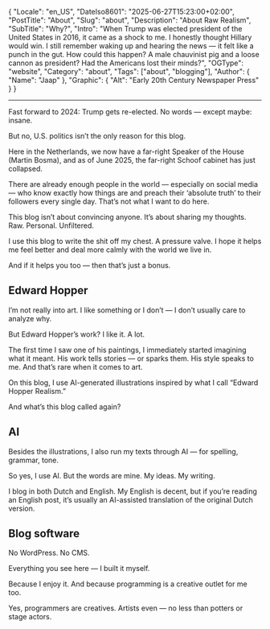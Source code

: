 ﻿{
  "Locale": "en_US",
  "DateIso8601": "2025-06-27T15:23:00+02:00",
  "PostTitle": "About",
  "Slug": "about",
  "Description": "About Raw Realism",
  "SubTitle": "Why?",
  "Intro": "When Trump was elected president of the United States in 2016, it came as a shock to me. I honestly thought Hillary would win. I still remember waking up and hearing the news — it felt like a punch in the gut. How could this happen? A male chauvinist pig and a loose cannon as president? Had the Americans lost their minds?",
  "OGType": "website",
  "Category": "about",
  "Tags": ["about", "blogging"],
  "Author": {
    "Name": "Jaap"
  },
  "Graphic": {
    "Alt": "Early 20th Century Newspaper Press"
  }
}

---

Fast forward to 2024: Trump gets re-elected. No words — except maybe: insane.

But no, U.S. politics isn’t the only reason for this blog.

Here in the Netherlands, we now have a far-right Speaker of the House (Martin Bosma), and as of June 2025, the far-right Schoof cabinet has just collapsed.

There are already enough people in the world — especially on social media — who know exactly how things are and preach their ‘absolute truth’ to their followers every single day. That’s not what I want to do here.

This blog isn’t about convincing anyone. It’s about sharing my thoughts. Raw. Personal. Unfiltered.

I use this blog to write the shit off my chest. A pressure valve. I hope it helps me feel better and deal more calmly with the world we live in.

And if it helps you too — then that’s just a bonus.

## Edward Hopper

I’m not really into art. I like something or I don’t — I don’t usually care to analyze why.

But Edward Hopper’s work? I like it. A lot.

The first time I saw one of his paintings, I immediately started imagining what it meant. His work tells stories — or sparks them. His style speaks to me. And that’s rare when it comes to art.

On this blog, I use AI-generated illustrations inspired by what I call “Edward Hopper Realism.”

And what’s this blog called again?

## AI

Besides the illustrations, I also run my texts through AI — for spelling, grammar, tone.

So yes, I use AI. But the words are mine. My ideas. My writing.

I blog in both Dutch and English. My English is decent, but if you’re reading an English post, it’s usually an AI-assisted translation of the original Dutch version.

## Blog software

No WordPress. No CMS.

Everything you see here — I built it myself.

Because I enjoy it. And because programming is a creative outlet for me too.

Yes, programmers are creatives. Artists even — no less than potters or stage actors.

